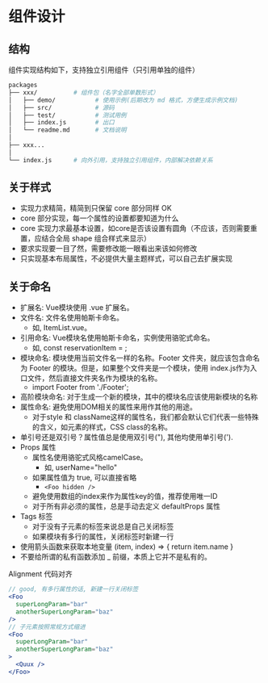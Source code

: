 # 组件设计

## 结构

组件实现结构如下，支持独立引用组件（只引用单独的组件）

```bash
packages
├── xxx/          # 组件包（名字全部单数形式）
│   ├── demo/           # 使用示例(后期改为 md 格式，方便生成示例文档)
│   ├── src/            # 源码
│   ├── test/           # 测试用例
│   ├── index.js        # 出口
│   └── readme.md       # 文档说明
│
├── xxx...
│
└── index.js      # 向外引用，支持独立引用组件，内部解决依赖关系
```

## 关于样式

- 实现力求精简，精简到只保留 core 部分同样 OK
- core 部分实现，每一个属性的设置都要知道为什么
- core 实现力求最基本设置，如core是否该设置有圆角（不应该，否则需要重置，应结合全局 shape 组合样式来显示）
- 要求实现要一目了然，需要修改能一眼看出来该如何修改
- 只实现基本布局属性，不必提供大量主题样式，可以自己去扩展实现

## 关于命名

- 扩展名: Vue模块使用 .vue 扩展名。
- 文件名: 文件名使用帕斯卡命名。
  - 如, ItemList.vue。
- 引用命名: Vue模块名使用帕斯卡命名，实例使用骆驼式命名。
  - 如, const reservationItem = <ReservationCard />;
- 模块命名: 模块使用当前文件名一样的名称。Footer 文件夹，就应该包含命名为 Footer 的模块。但是，如果整个文件夹是一个模块，使用 index.js作为入口文件，然后直接文件夹名作为模块的名称。
  - import Footer from './Footer';
- 高阶模块命名: 对于生成一个新的模块，其中的模块名应该使用新模块的名称
- 属性命名: 避免使用DOM相关的属性来用作其他的用途。
  - 对于style 和 className这样的属性名，我们都会默认它们代表一些特殊的含义，如元素的样式，CSS class的名称。
- 单引号还是双引号？属性值总是使用双引号("), 其他均使用单引号(').
- Props 属性
  - 属性名使用骆驼式风格camelCase。
    - 如, userName="hello"
  - 如果属性值为 true, 可以直接省略
    - `<Foo hidden />`
  - 避免使用数组的index来作为属性key的值，推荐使用唯一ID
  - 对于所有非必须的属性，总是手动去定义 defaultProps 属性
- Tags 标签
  - 对于没有子元素的标签来说总是自己关闭标签
  - 如果模块有多行的属性，关闭标签时新建一行
- 使用箭头函数来获取本地变量 (item, index) => { return item.name }
- 不要给所谓的私有函数添加 _ 前缀，本质上它并不是私有的。

Alignment 代码对齐

```jsx
// good, 有多行属性的话, 新建一行关闭标签
<Foo
  superLongParam="bar"
  anotherSuperLongParam="baz"
/>
// 子元素按照常规方式缩进
<Foo
  superLongParam="bar"
  anotherSuperLongParam="baz"
>
  <Quux />
</Foo>
```
